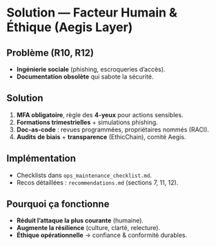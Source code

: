 # Solution — Facteur Humain & Éthique (Aegis Layer)

## Problème (R10, R12)
- **Ingénierie sociale** (phishing, escroqueries d’accès).
- **Documentation obsolète** qui sabote la sécurité.

## Solution
1. **MFA obligatoire**, règle des **4-yeux** pour actions sensibles.
2. **Formations trimestrielles** + simulations phishing.
3. **Doc-as-code** : revues programmées, propriétaires nommés (RACI).
4. **Audits de biais** + **transparence** (EthicChain), comité Aegis.

## Implémentation
- Checklists dans `ops_maintenance_checklist.md`.
- Recos détaillées : `recommendations.md` (sections 7, 11, 12).

## Pourquoi ça fonctionne
- **Réduit l’attaque la plus courante** (humaine).
- **Augmente la résilience** (culture, clarté, relecture).
- **Éthique opérationnelle** → confiance & conformité durables.